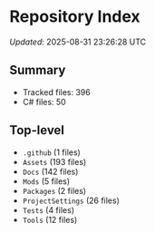 # Repository Index

_Updated_: 2025-08-31 23:26:28 UTC

## Summary
- Tracked files: 396
- C# files: 50

## Top-level
- `.github` (1 files)
- `Assets` (193 files)
- `Docs` (142 files)
- `Mods` (5 files)
- `Packages` (2 files)
- `ProjectSettings` (26 files)
- `Tests` (4 files)
- `Tools` (12 files)
